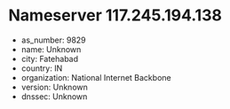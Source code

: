 # Nameserver 117.245.194.138

* as_number: 9829
* name: Unknown
* city: Fatehabad
* country: IN
* organization: National Internet Backbone
* version: Unknown
* dnssec: Unknown
